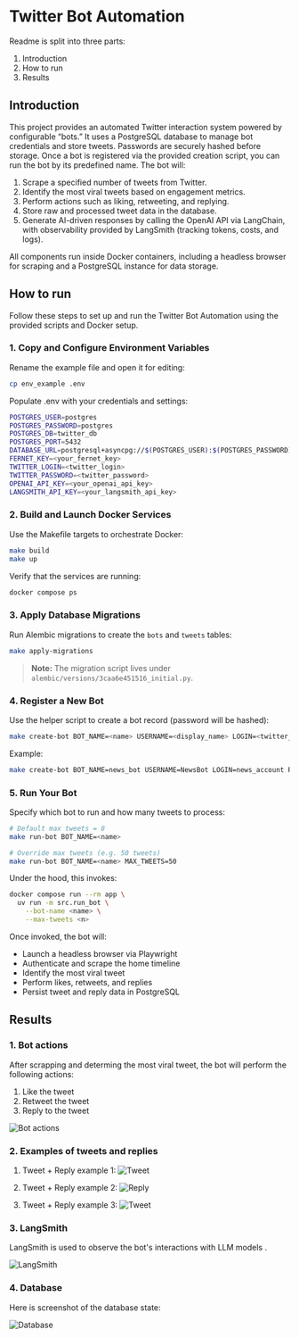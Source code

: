 # Twitter Bot Automation

Readme is split into three parts:

1. Introduction
2. How to run
3. Results


## Introduction

This project provides an automated Twitter interaction system powered by configurable “bots.” It uses a PostgreSQL database to manage bot credentials and store tweets. Passwords are securely hashed before storage. Once a bot is registered via the provided creation script, you can run the bot by its predefined name. The bot will:

1. Scrape a specified number of tweets from Twitter.
2. Identify the most viral tweets based on engagement metrics.
3. Perform actions such as liking, retweeting, and replying.
4. Store raw and processed tweet data in the database.
5. Generate AI-driven responses by calling the OpenAI API via LangChain, with observability provided by LangSmith (tracking tokens, costs, and logs).

All components run inside Docker containers, including a headless browser for scraping and a PostgreSQL instance for data storage.


## How to run 

Follow these steps to set up and run the Twitter Bot Automation using the provided scripts and Docker setup.

### 1. Copy and Configure Environment Variables

Rename the example file and open it for editing:

```bash
cp env_example .env
```

Populate .env with your credentials and settings:

```bash
POSTGRES_USER=postgres
POSTGRES_PASSWORD=postgres
POSTGRES_DB=twitter_db
POSTGRES_PORT=5432
DATABASE_URL=postgresql+asyncpg://$(POSTGRES_USER):$(POSTGRES_PASSWORD)@db:5432/$(POSTGRES_DB)
FERNET_KEY=<your_fernet_key>
TWITTER_LOGIN=<twitter_login>
TWITTER_PASSWORD=<twitter_password>
OPENAI_API_KEY=<your_openai_api_key>
LANGSMITH_API_KEY=<your_langsmith_api_key>
```

### 2. Build and Launch Docker Services

Use the Makefile targets to orchestrate Docker:

```bash
make build
make up
```

Verify that the services are running:

```bash
docker compose ps
```

### 3. Apply Database Migrations

Run Alembic migrations to create the `bots` and `tweets` tables:

```bash
make apply-migrations
```

> **Note:** The migration script lives under `alembic/versions/3caa6e451516_initial.py`.

### 4. Register a New Bot

Use the helper script to create a bot record (password will be hashed):

```bash
make create-bot BOT_NAME=<name> USERNAME=<display_name> LOGIN=<twitter_login> PASSWORD=<plaintext_password>
```

Example:

```bash
make create-bot BOT_NAME=news_bot USERNAME=NewsBot LOGIN=news_account PASSWORD=SuperSecret123
```

### 5. Run Your Bot

Specify which bot to run and how many tweets to process:

```bash
# Default max tweets = 8
make run-bot BOT_NAME=<name>

# Override max tweets (e.g. 50 tweets)
make run-bot BOT_NAME=<name> MAX_TWEETS=50
```

Under the hood, this invokes:

```bash
docker compose run --rm app \
  uv run -m src.run_bot \
    --bot-name <name> \
    --max-tweets <n>
```

Once invoked, the bot will:

- Launch a headless browser via Playwright
- Authenticate and scrape the home timeline
- Identify the most viral tweet
- Perform likes, retweets, and replies
- Persist tweet and reply data in PostgreSQL

## Results

### 1. Bot actions 

After scrapping and determing the most viral tweet, the bot will perform the following actions:

1. Like the tweet
2. Retweet the tweet
3. Reply to the tweet

![Bot actions](./assets/bot_actions.gif)

### 2. Examples of tweets and replies
1. Tweet + Reply example 1:
![Tweet](./assets/ex1.png)

2. Tweet + Reply example 2:
![Reply](./assets/ex2.png)

3. Tweet + Reply example 3:
![Tweet](./assets/ex3.png)


### 3. LangSmith

LangSmith is used to observe the bot's interactions with LLM models .

![LangSmith](./assets/langsmith.png)


### 4. Database

Here is screenshot of the database state:

![Database](./assets/db_screen.png)